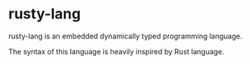 # rusty-lang
rusty-lang is an embedded dynamically typed programming language.

The syntax of this language is heavily inspired by Rust language.
